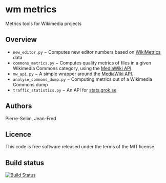 wm metrics
==========

Metrics tools for Wikimedia projects


Overview
--------

- `new_editor.py` − Computes new editor numbers based on [WikiMetrics] data
- `commons_metrics.py` − Computes quality metrics of files in a given
  Wikimedia Commons category, using the [MediaWiki API].
- `mw_api.py` − A simple wrapper around the [MediaWiki API].
- `analyse_commons_dump.py` − Computing metrics out of a Wikimedia Commons dump
- `traffic_statistics.py` − An API for [stats.grok.se]


Authors 
-------

Pierre-Selim,
Jean-Fred


Licence
-------

This code is free software released under the terms of the MIT license.


Build status
------------

[![Build Status](https://secure.travis-ci.org/Commonists/wm_metrics.png)](http://travis-ci.org/Commonists/wm_metrics)


[WikiMetrics]: https://www.mediawiki.org/wiki/Analytics/Wikimetrics
[MediaWiki API]: https://www.mediawiki.org/wiki/API:Main_page
[stats.grok.se]: http://stats.grok.se/
